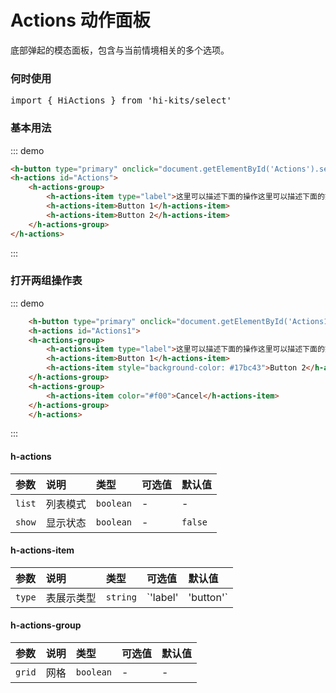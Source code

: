# Actions 动作面板

底部弹起的模态面板，包含与当前情境相关的多个选项。

### 何时使用
<pre class="language-ts">
import { HiActions } from 'hi-kits/select'
</pre>

### 基本用法

::: demo
```html
<h-button type="primary" onclick="document.getElementById('Actions').setAttribute('show', '')">打开一组操作表</h-button>
<h-actions id="Actions">
    <h-actions-group>
        <h-actions-item type="label">这里可以描述下面的操作这里可以描述下面的操作这里可以描述下面的操作这里可以描述下面的操作</h-actions-item>
        <h-actions-item>Button 1</h-actions-item>
        <h-actions-item>Button 2</h-actions-item>
    </h-actions-group>
</h-actions>

```
:::

### 打开两组操作表

::: demo
```html
    <h-button type="primary" onclick="document.getElementById('Actions1').setAttribute('show', '')">打开两组操作表</h-button>
    <h-actions id="Actions1">
    <h-actions-group>
        <h-actions-item type="label">这里可以描述下面的操作这里可以描述下面的操作这里可以描述下面的操作这里可以描述下面的操作</h-actions-item>
        <h-actions-item>Button 1</h-actions-item>
        <h-actions-item style="background-color: #17bc43">Button 2</h-actions-item>
    </h-actions-group>
    <h-actions-group>
        <h-actions-item color="#f00">Cancel</h-actions-item>
    </h-actions-group>
    </h-actions>

```
:::
#### h-actions

|参数|说明|类型|可选值|默认值
|:--|:--|:--|:-----|:---
| `list`| 列表模式 |  `boolean` | - | -
| `show`| 显示状态 |  `boolean` | - | `false`


#### h-actions-item

|参数|说明|类型|可选值|默认值
|:--|:--|:--|:-----|:---
| `type`| 表展示类型 |  `string` | `'label' | 'button'`| `button`

#### h-actions-group

|参数|说明|类型|可选值|默认值
|:--|:--|:--|:-----|:---
| `grid`| 网格 |  `boolean` | -| -
